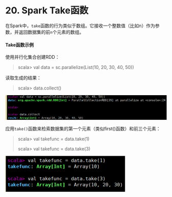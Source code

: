 # 20. Spark Take函数

在Spark中，`take`函数的行为类似于数组。它接收一个整数值（比如n）作为参数，并返回数据集的前`n`个元素的数组。

#### Take函数示例

使用并行化集合创建RDD：

> scala> val data = sc.parallelize(List(10, 20, 30, 40, 50))

读取生成的结果：

> scala> data.collect()

![image-20200612113155754](https://raw.githubusercontent.com/MachineGunLin/markdown_pics/master/img/20200612113155.png)

应用`take()`函数来检索数据集的第一个元素（类似first()函数）和前三个元素：

> scala> val takefunc = data.take(1)
>
> scala> val takefunc = data.take(3)

![image-20200612113432394](https://raw.githubusercontent.com/MachineGunLin/markdown_pics/master/img/20200612113432.png)